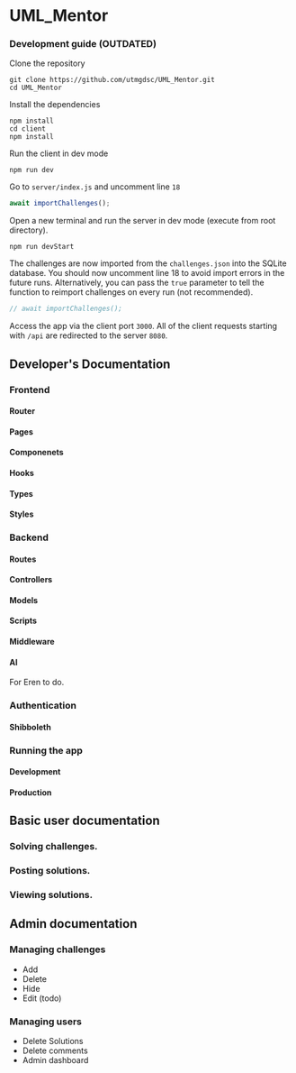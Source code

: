 # UML_Mentor

### Development guide (OUTDATED)

Clone the repository

```
git clone https://github.com/utmgdsc/UML_Mentor.git
cd UML_Mentor
```

Install the dependencies

```
npm install
cd client
npm install
```

Run the client in dev mode

```
npm run dev
```

Go to `server/index.js` and uncomment line `18`

```js
await importChallenges();
```

Open a new terminal and run the server in dev mode (execute from root directory).

```
npm run devStart
```

The challenges are now imported from the `challenges.json` into the SQLite database. You should now uncomment line 18 to avoid import errors in the future runs. Alternatively, you can pass the `true` parameter to tell the function to reimport challenges on every run (not recommended).

```js
// await importChallenges();
```

Access the app via the client port `3000`. All of the client requests starting with `/api` are redirected to the server `8080`.

## Developer's Documentation

### Frontend

#### Router

#### Pages

#### Componenets

#### Hooks

#### Types

#### Styles

### Backend

#### Routes

#### Controllers

#### Models

#### Scripts

#### Middleware

#### AI

For Eren to do.

### Authentication

#### Shibboleth

### Running the app

#### Development

#### Production

## Basic user documentation

### Solving challenges.

### Posting solutions.

### Viewing solutions.

## Admin documentation

### Managing challenges

- Add
- Delete
- Hide
- Edit (todo)

### Managing users

- Delete Solutions
- Delete comments
- Admin dashboard
